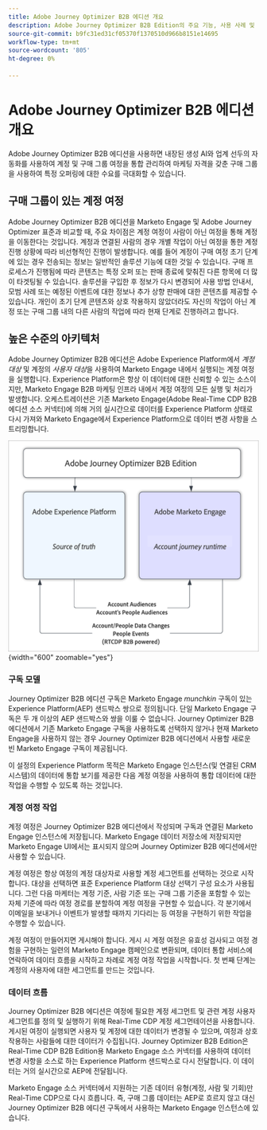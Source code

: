 ```yaml
---
title: Adobe Journey Optimizer B2B 에디션 개요
description: Adobe Journey Optimizer B2B Edition의 주요 기능, 사용 사례 및 아키텍처를 살펴보십시오.
source-git-commit: b9fc31ed31cf05370f1370510d966b8151e14695
workflow-type: tm+mt
source-wordcount: '805'
ht-degree: 0%

---
```


# Adobe Journey Optimizer B2B 에디션 개요

Adobe Journey Optimizer B2B 에디션을 사용하면 내장된 생성 AI와 업계 선두의 자동화를 사용하여 계정 및 구매 그룹 여정을 통합 관리하여 마케팅 자격을 갖춘 구매 그룹을 사용하여 특정 오퍼링에 대한 수요를 극대화할 수 있습니다.

## 구매 그룹이 있는 계정 여정

Adobe Journey Optimizer B2B 에디션을 Marketo Engage 및 Adobe Journey Optimizer 표준과 비교할 때, 주요 차이점은 계정 여정이 사람이 아닌 여정을 통해 계정을 이동한다는 것입니다. 계정과 연결된 사람의 경우 개별 작업이 아닌 여정을 통한 계정 진행 상황에 따라 비선형적인 진행이 발생합니다. 예를 들어 계정이 구매 여정 초기 단계에 있는 경우 전송되는 정보는 일반적인 솔루션 기능에 대한 것일 수 있습니다. 구매 프로세스가 진행됨에 따라 콘텐츠는 특정 오퍼 또는 판매 종료에 맞춰진 다른 항목에 더 많이 타겟팅될 수 있습니다. 솔루션을 구입한 후 정보가 다시 변경되어 사용 방법 안내서, 모범 사례 또는 예정된 이벤트에 대한 정보나 추가 상향 판매에 대한 콘텐츠를 제공할 수 있습니다. 개인이 초기 단계 콘텐츠와 상호 작용하지 않았더라도 자신의 작업이 아닌 계정 또는 구매 그룹 내의 다른 사람의 작업에 따라 현재 단계로 진행하려고 합니다.

## 높은 수준의 아키텍처

Adobe Journey Optimizer B2B 에디션은 Adobe Experience Platform에서 _계정 대상_ 및 계정의 _사용자 대상_&#x200B;을 사용하여 Marketo Engage 내에서 실행되는 계정 여정을 실행합니다. Experience Platform은 항상 이 데이터에 대한 신뢰할 수 있는 소스이지만, Marketo Engage B2B 마케팅 인프라 내에서 계정 여정의 모든 실행 및 처리가 발생합니다. 오케스트레이션은 기존 Marketo Engage(Adobe Real-Time CDP B2B 에디션 소스 커넥터)에 의해 거의 실시간으로 데이터를 Experience Platform 상태로 다시 가져와 Marketo Engage에서 Experience Platform으로 데이터 변경 사항을 스트리밍합니다.

![높은 수준의 데이터 아키텍처](./assets/high-level-data-architecture.png){width="600" zoomable="yes"}

### 구독 모델

Journey Optimizer B2B 에디션 구독은 Marketo Engage _munchkin_ 구독이 있는 Experience Platform(AEP) 샌드박스 쌍으로 정의됩니다. 단일 Marketo Engage 구독은 두 개 이상의 AEP 샌드박스와 쌍을 이룰 수 없습니다. Journey Optimizer B2B 에디션에서 기존 Marketo Engage 구독을 사용하도록 선택하지 않거나 현재 Marketo Engage을 사용하지 않는 경우 Journey Optimizer B2B 에디션에서 사용할 새로운 빈 Marketo Engage 구독이 제공됩니다.

이 설정의 Experience Platform 목적은 Marketo Engage 인스턴스(및 연결된 CRM 시스템)의 데이터에 통합 보기를 제공한 다음 계정 여정을 사용하여 통합 데이터에 대한 작업을 수행할 수 있도록 하는 것입니다.

### 계정 여정 작업

계정 여정은 Journey Optimizer B2B 에디션에서 작성되며 구독과 연결된 Marketo Engage 인스턴스에 저장됩니다. Marketo Engage 데이터 저장소에 저장되지만 Marketo Engage UI에서는 표시되지 않으며 Journey Optimizer B2B 에디션에서만 사용할 수 있습니다.

계정 여정은 항상 여정의 계정 대상자로 사용할 계정 세그먼트를 선택하는 것으로 시작합니다. 대상을 선택하면 표준 Experience Platform 대상 선택기 구성 요소가 사용됩니다. 그런 다음 마케터는 계정 기준, 사람 기준 또는 구매 그룹 기준을 포함할 수 있는 자체 기준에 따라 여정 경로를 분할하여 계정 여정을 구현할 수 있습니다. 각 분기에서 이메일을 보내거나 이벤트가 발생할 때까지 기다리는 등 여정을 구현하기 위한 작업을 수행할 수 있습니다.

계정 여정이 만들어지면 게시해야 합니다. 게시 시 계정 여정은 유효성 검사되고 여정 경험을 구현하는 일련의 Marketo Engage 캠페인으로 변환되며, 데이터 통합 서비스에 연락하여 데이터 흐름을 시작하고 차례로 계정 여정 작업을 시작합니다. 첫 번째 단계는 계정의 사용자에 대한 세그먼트를 만드는 것입니다.

### 데이터 흐름

Journey Optimizer B2B 에디션은 여정에 필요한 계정 세그먼트 및 관련 계정 사용자 세그먼트를 정의 및 실행하기 위해 Real-Time CDP 계정 세그먼테이션을 사용합니다. 게시된 여정이 실행되면 사용자 및 계정에 대한 데이터가 변경될 수 있으며, 여정과 상호 작용하는 사람들에 대한 데이터가 수집됩니다. Journey Optimizer B2B Edition은 Real-Time CDP B2B Edition용 Marketo Engage 소스 커넥터를 사용하여 데이터 변경 사항을 소스로 하는 Experience Platform 샌드박스로 다시 전달합니다.  이 데이터는 거의 실시간으로 AEP에 전달됩니다.

Marketo Engage 소스 커넥터에서 지원하는 기존 데이터 유형(계정, 사람 및 기회)만 Real-Time CDP으로 다시 흐릅니다. 즉, 구매 그룹 데이터는 AEP로 흐르지 않고 대신 Journey Optimizer B2B 에디션 구독에서 사용하는 Marketo Engage 인스턴스에 있습니다.

